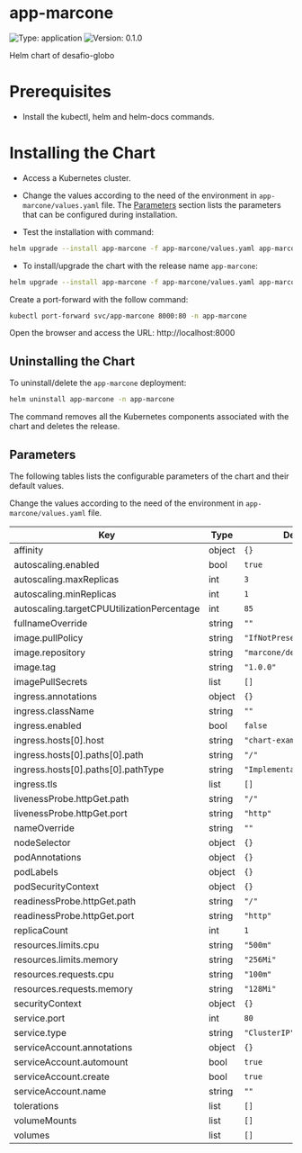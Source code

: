 # app-marcone

![Type: application](https://img.shields.io/badge/Type-application-informational?style=flat-square)  ![Version: 0.1.0](https://img.shields.io/badge/Version-0.1.0-informational?style=flat-square)

Helm chart of desafio-globo

# Prerequisites

* Install the kubectl, helm and helm-docs commands.

# Installing the Chart

* Access a Kubernetes cluster.

* Change the values according to the need of the environment in ``app-marcone/values.yaml`` file. The [Parameters](#parameters) section lists the parameters that can be configured during installation.

* Test the installation with command:

```bash
helm upgrade --install app-marcone -f app-marcone/values.yaml app-marcone/ -n app-marcone --create-namespace --dry-run
```

* To install/upgrade the chart with the release name `app-marcone`:

```bash
helm upgrade --install app-marcone -f app-marcone/values.yaml app-marcone/ -n app-marcone --create-namespace
```

Create a port-forward with the follow command:

```bash
kubectl port-forward svc/app-marcone 8000:80 -n app-marcone
```

Open the browser and access the URL: http://localhost:8000

## Uninstalling the Chart

To uninstall/delete the `app-marcone` deployment:

```bash
helm uninstall app-marcone -n app-marcone
```

The command removes all the Kubernetes components associated with the chart and deletes the release.

## Parameters

The following tables lists the configurable parameters of the chart and their default values.

Change the values according to the need of the environment in ``app-marcone/values.yaml`` file.

| Key | Type | Default | Description |
|-----|------|---------|-------------|
| affinity | object | `{}` |  |
| autoscaling.enabled | bool | `true` |  |
| autoscaling.maxReplicas | int | `3` |  |
| autoscaling.minReplicas | int | `1` |  |
| autoscaling.targetCPUUtilizationPercentage | int | `85` |  |
| fullnameOverride | string | `""` |  |
| image.pullPolicy | string | `"IfNotPresent"` |  |
| image.repository | string | `"marcone/desafio-globo"` |  |
| image.tag | string | `"1.0.0"` |  |
| imagePullSecrets | list | `[]` |  |
| ingress.annotations | object | `{}` |  |
| ingress.className | string | `""` |  |
| ingress.enabled | bool | `false` |  |
| ingress.hosts[0].host | string | `"chart-example.local"` |  |
| ingress.hosts[0].paths[0].path | string | `"/"` |  |
| ingress.hosts[0].paths[0].pathType | string | `"ImplementationSpecific"` |  |
| ingress.tls | list | `[]` |  |
| livenessProbe.httpGet.path | string | `"/"` |  |
| livenessProbe.httpGet.port | string | `"http"` |  |
| nameOverride | string | `""` |  |
| nodeSelector | object | `{}` |  |
| podAnnotations | object | `{}` |  |
| podLabels | object | `{}` |  |
| podSecurityContext | object | `{}` |  |
| readinessProbe.httpGet.path | string | `"/"` |  |
| readinessProbe.httpGet.port | string | `"http"` |  |
| replicaCount | int | `1` |  |
| resources.limits.cpu | string | `"500m"` |  |
| resources.limits.memory | string | `"256Mi"` |  |
| resources.requests.cpu | string | `"100m"` |  |
| resources.requests.memory | string | `"128Mi"` |  |
| securityContext | object | `{}` |  |
| service.port | int | `80` |  |
| service.type | string | `"ClusterIP"` |  |
| serviceAccount.annotations | object | `{}` |  |
| serviceAccount.automount | bool | `true` |  |
| serviceAccount.create | bool | `true` |  |
| serviceAccount.name | string | `""` |  |
| tolerations | list | `[]` |  |
| volumeMounts | list | `[]` |  |
| volumes | list | `[]` |  |
